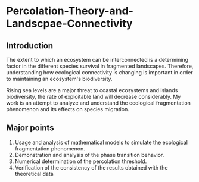 # Percolation-Theory-and-Landscpae-Connectivity
## Introduction
The extent to which an ecosystem can be interconnected is a determining factor in the different species survival in fragmented landscapes. Therefore, understanding how ecological connectivity is changing is important in order to maintaining an ecosystem's biodiversity.

Rising sea levels are a major threat to coastal ecosystems and islands biodiversity, the rate of exploitable land will decrease considerably. My work is an attempt to analyze and understand the ecological fragmentation phenomenon and its effects on species migration.
## Major points
1. Usage and analysis of mathematical models to simulate the ecological fragmentation phenomenon.
2. Demonstration and analysis of the phase transition behavior.
3. Numerical determination of the percolation threshold.
4. Verification of the consistency of the results obtained with the theoretical data

